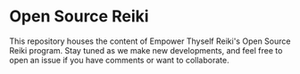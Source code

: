 # Open Source Reiki
This repository houses the content of Empower Thyself Reiki's Open Source Reiki program. Stay tuned as we make new developments, and feel free to open an issue if you have comments or want to collaborate.
